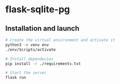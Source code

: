# flask-sqlite-pg

## Installation and launch
```bash
# Create the virtual environment and activate it
python3 -m venv env
./env/Scripts/activate

# Install dependecies
pip install -r ./requirements.txt

# Start the server
flask run
```
